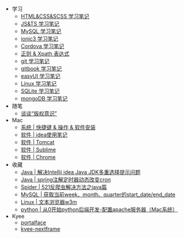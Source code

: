 - 学习
  - [HTML&CSS&SCSS 学习笔记](xue-xi/htmlandcss.md)
  - [JS&TS 学习笔记](xue-xi/jsandts.md)
  - [ MySQL 学习笔记](xue-xi/sql.md)
  - [ionic3 学习笔记](xue-xi/ionic3.md)
  - [ Cordova 学习笔记](xue-xi/cordova.md)
  - [正则 & Xpath 表达式](xue-xi/zheng-ze-biao-da-shi.md)
  - [git 学习笔记](xue-xi/git.md)
  - [gitbook 学习笔记](xue-xi/gitbook.md)
  - [ easyUI 学习笔记](xue-xi/easyui.md)
  - [ Linux 学习笔记](xue-xi/linux.md)
  - [ SQLite 学习笔记](xue-xi/sqlitexue-xi-bi-ji.md)
  - [mongoDB 学习笔记](xue-xi/mongodb.md)
- 随笔
  - [谈谈“版权意识”](suibi/copyright.md)
- Mac
  - [系统  |  快捷键 & 操作 & 软件安装](mac/kuai-jie-jian.md)
  - [软件  |  idea使用笔记](mac/idea.md)
  - [软件  |  Tomcat](mac/ruan-jian-tomcat.md)
  - [软件  |  Sublime](mac/sublime.md)
  - [软件  |  Chrome](mac/chrome.md)
- 收藏
  - [Java  |  解决Intellij idea Java JDK多重选择提示问题](shou-cang/ideaduo-ge-jdk.md)
  - [Java  |  spring注解定时器动态改变cron](shou-cang/springschedule.md)
  - [Spider  |  521反爬虫解决方法之java篇](shou-cang/521pa-chong.md)
  - [MySQL  |  获取当前week、month、quarter的start\_date/end\_date](shou-cang/mysql.md)
  - [Linux  |  文本浏览器w3m](shou-cang/w3m.md)
  - [python  |  从0开始python后端开发-配置apache服务器（Mac系统）](shou-cang/apache.md)
- Kyee
  - [portalface](kyee/portalface.md)
  - [kyee-nextframe](kyee/kyee-nextframe.md)